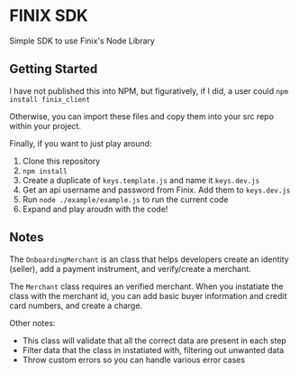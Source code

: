 # FINIX SDK
Simple SDK to use Finix's Node Library

## Getting Started
I have not published this into NPM, but figuratively, if I did, a user could `npm install finix_client`

Otherwise, you can import these files and copy them into your src repo within your project.

Finally, if you want to just play around:
1. Clone this repository
2. `npm install`
3. Create a duplicate of `keys.template.js` and name it `keys.dev.js`
4. Get an api username and password from Finix. Add them to `keys.dev.js`
5. Run `node ./example/example.js` to run the current code
6. Expand and play aroudn with the code!

## Notes
The `OnboardingMerchant` is an class that helps developers create an identity (seller), add a payment instrument, and verify/create a merchant.


The `Merchant` class requires an verified merchant. When you instatiate the class with the merchant id, you can add basic buyer information and credit card numbers, and create a charge.

Other notes:
- This class will validate that all the correct data are present in each step
- Filter data that the class in instatiated with, filtering out unwanted data
- Throw custom errors so you can handle various error cases
